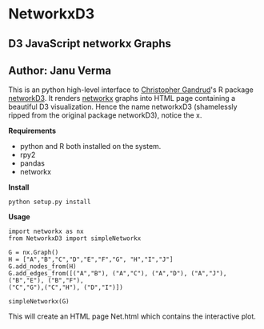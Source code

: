 # NetworkxD3
## D3 JavaScript networkx Graphs 

## Author: Janu Verma

This is an python high-level interface to [Christopher Gandrud](http://christophergandrud.blogspot.com/p/biocontact.html)'s R package [networkD3](https://christophergandrud.github.io/networkD3/). 
It renders [networkx](https://networkx.github.io/) graphs into HTML page containing a beautiful D3 visualization. Hence the name networkxD3 (shamelessly ripped from the original package networkD3), notice the x. 


**Requirements**
- python and R both installed on the system.
- rpy2
- pandas
- networkx



**Install**

	python setup.py install


**Usage**

    import networkx as nx
    from NetworkxD3 import simpleNetworkx
    
    G = nx.Graph()
    H = ["A","B","C","D","E","F","G", "H","I","J"]
    G.add_nodes_from(H)
    G.add_edges_from([("A","B"), ("A","C"), ("A","D"), ("A","J"), ("B","E"), ("B","F"),
	("C","G"),("C","H"), ("D","I")])
	  
	simpleNetworkx(G)
	
This will create an HTML page Net.html which contains the interactive plot. 
